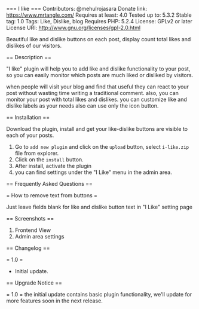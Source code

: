 === I like ===
Contributors: @mehulrojasara
Donate link: https://www.mrtangle.com/
Requires at least: 4.0
Tested up to: 5.3.2
Stable tag: 1.0
Tags: Like, Dislike, blog
Requires PHP: 5.2.4
License: GPLv2 or later
License URI: http://www.gnu.org/licenses/gpl-2.0.html

Beautiful like and dislike buttons on each post, display count total likes and dislikes of our visitors.

== Description ==

"I like" plugin will help you to add like and dislike functionality to your post, so you can easily monitor which posts are much liked or disliked by visitors.

when people will visit your blog and find that useful they can react to your post without wasting time writing a traditional comment. also, you can monitor your post with total likes and dislikes.
you can customize like and dislike labels as your needs also can use only the icon button.

== Installation ==

Download the plugin, install and get your like-dislike buttons are visible to each of your posts.

1. Go to `add new plugin` and click on the `upload` button, select `i-like.zip` file from explorer.
2. Click on the `install` button.
3. After install, activate the plugin
4. you can find settings under the "I Like" menu in the admin area.

== Frequently Asked Questions ==

= How to remove text from buttons =

Just leave fields blank for like and dislike button text in "I Like" setting page

== Screenshots ==

1. Frontend View
2. Admin area settings

== Changelog ==

= 1.0 =
* Initial update.

== Upgrade Notice ==

= 1.0 =
the initial update contains basic plugin functionality, we'll update for more features soon in the next release.
